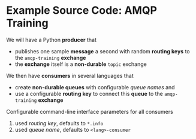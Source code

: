 # Example Source Code: AMQP Training
We will have a Python __producer__ that

- publishes one sample __message__ a second with random __routing keys__ to the `amqp-training` __exchange__
- the __exchange__ itself is a __non-durable__ `topic` exchange

We then have __consumers__ in several languages that

- create __non-durable queues__ with configurable _queue names_  and
- use a configurable __routing key__ to connect this __queue__ to the `amqp-training` __exchange__

Configurable command-line interface parameters for all consumers

1. used _routing key_, defaults to `*.info`
1. used _queue name_, defaults to `<lang>-consumer`


